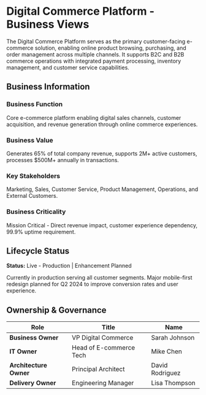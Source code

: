# Digital Commerce Platform - Business Views

The Digital Commerce Platform serves as the primary customer-facing e-commerce solution, enabling online product browsing, purchasing, and order management across multiple channels. It supports B2C and B2B commerce operations with integrated payment processing, inventory management, and customer service capabilities.

## Business Information

### Business Function
Core e-commerce platform enabling digital sales channels, customer acquisition, and revenue generation through online commerce experiences.

### Business Value
Generates 65% of total company revenue, supports 2M+ active customers, processes $500M+ annually in transactions.

### Key Stakeholders
Marketing, Sales, Customer Service, Product Management, Operations, and External Customers.

### Business Criticality
Mission Critical - Direct revenue impact, customer experience dependency, 99.9% uptime requirement.

## Lifecycle Status

**Status:** Live - Production | Enhancement Planned

Currently in production serving all customer segments. Major mobile-first redesign planned for Q2 2024 to improve conversion rates and user experience.

## Ownership & Governance

| Role | Title | Name |
|------|-------|------|
| **Business Owner** | VP Digital Commerce | Sarah Johnson |
| **IT Owner** | Head of E-commerce Tech | Mike Chen |
| **Architecture Owner** | Principal Architect | David Rodriguez |
| **Delivery Owner** | Engineering Manager | Lisa Thompson |